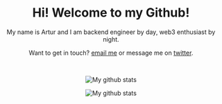 <h1 align="center"> Hi! Welcome to my Github! </h1>
<p align="center">
My name is Artur and I am backend engineer by day, web3 enthusiast by night.
<br>

<p align="center">
Want to get in touch?
  <a target="_blank" href="mailto: artur@hnat.me">email me</a> or message me on <a target="_blank" href="https://twitter.com/messages/compose?recipient_id=1227556666406789120">twitter</a>.
<p>
<br>


<p align="center">
  <a><img src="https://github-readme-stats.vercel.app/api?username=rtunazzz&show_icons=true&theme=transparent&count_private=true&hide=contribs,prs,issues&title_color=ffada2" alt="My github stats"></a>
</p>

<p align="center">
  <a><img src="https://github-readme-streak-stats.herokuapp.com/?user=rtunazzz&date_format=M%20j%5B%2C%20Y%5D&theme=transparent&ring=ffada2&fire=ffada2" alt="My github stats"></a>
</p>
